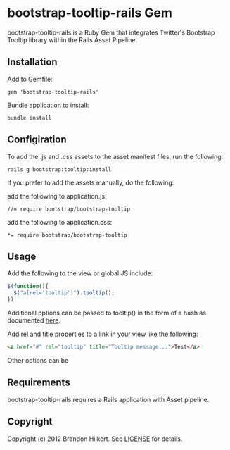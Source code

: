 bootstrap-tooltip-rails Gem
=======================

bootstrap-tooltip-rails is a Ruby Gem that integrates Twitter's Bootstrap Tooltip library within the Rails Asset Pipeline.

Installation
-----

Add to Gemfile:

    gem 'bootstrap-tooltip-rails'

Bundle application to install:

    bundle install

Configiration
---

To add the .js and .css assets to the asset manifest files, run the following:

    rails g bootstrap:tooltip:install

If you prefer to add the assets manually, do the following:

add the following to application.js:

    //= require bootstrap/bootstrap-tooltip

add the following to application.css:

    *= require bootstrap/bootstrap-tooltip

Usage
---

Add the following to the view or global JS include:

```javascript
$(function(){
  $("a[rel='tooltip']").tooltip();
})
````

Additional options can be passed to tooltip() in the form of a hash as documented [here](http://twitter.github.com/bootstrap/javascript.html#tooltips).

Add rel and title properties to a link in your view like the following:

```HTML
<a href="#" rel="tooltip" title="Tooltip message...">Test</a>
````

Other options can be 

Requirements
----

bootstrap-tooltip-rails requires a Rails application with Asset pipeline.


Copyright
---
Copyright (c) 2012 Brandon Hilkert.
See [LICENSE][] for details.

[license]: https://github.com/brandonhilkert/bootstrap-tooltip-rails/blob/master/LICENSE